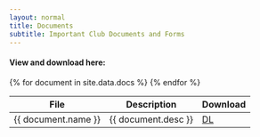 ```yaml
---
layout: normal
title: Documents
subtitle: Important Club Documents and Forms
---
```

<section id="content">
    <h4>View and download here:</h4>
    <div class="table-wrapper">
      <table>
        <thead>
          <tr>
            <th>File</th>
            <th>Description</th>
            <th>Download</th>
          </tr>
        </thead>
        <tbody>
          {% for document in site.data.docs %}
            <tr>
              <td>{{ document.name }}</td>
              <td>{{ document.desc }}</td>
              <td><a href="{{ document.link }}" class="button primary small icon solid fa-download" target="_blank">DL</a></td>
              </tr>
          {% endfor %}
        </tbody>
      </table>
    </div>
</section>
